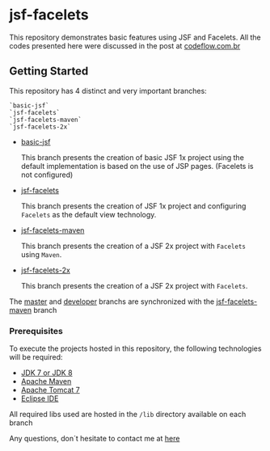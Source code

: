 # jsf-facelets

This repository demonstrates basic features using JSF and Facelets. All the codes presented here were discussed in the post at [codeflow.com.br](http://www.codeflow.com.br/index.php/2019/04/23/working-with-facelets-in-java-server-faces/)

## Getting Started

This repository has 4 distinct and very important branches:

```
`basic-jsf`
`jsf-facelets`
`jsf-facelets-maven`
`jsf-facelets-2x`
```

* [basic-jsf](https://github.com/codeflow/jsf-facelets/tree/basic-jsf)

	This branch presents the creation of basic JSF 1x project using the default 
	implementation is based on the use of JSP pages. (Facelets is not configured)
	
* [jsf-facelets](https://github.com/codeflow/jsf-facelets/tree/jsf-facelets)
	
	This branch presents the creation of JSF 1x project and configuring `Facelets` 
	as the default view technology.
	
* [jsf-facelets-maven](https://github.com/codeflow/jsf-facelets/tree/jsf-facelets-maven)

	This branch presents the creation of a JSF 2x project with `Facelets` using `Maven`.
	
* [jsf-facelets-2x](https://github.com/codeflow/jsf-facelets/tree/jsf-facelets-maven)

	This branch presents the creation of a JSF 2x project with `Facelets`.
	
The [master](https://github.com/codeflow/jsf-facelets/tree/master) and [developer](https://github.com/codeflow/jsf-facelets/tree/develop) branchs are synchronized with the [jsf-facelets-maven](https://github.com/codeflow/jsf-facelets/tree/jsf-facelets-maven) branch

### Prerequisites

To execute the projects hosted in this repository, the following technologies will be required:

* [JDK 7 or JDK 8](https://openjdk.java.net/install/)
* [Apache Maven](https://maven.apache.org/download.cgi)
* [Apache Tomcat 7](https://tomcat.apache.org/download-70.cgi)
* [Eclipse IDE](https://www.eclipse.org/downloads/)

All required libs used are hosted in the `/lib` directory available on each branch

Any questions, don´t hesitate to contact me at [here](mailto:santos.rafaelbs@gmail.com)
